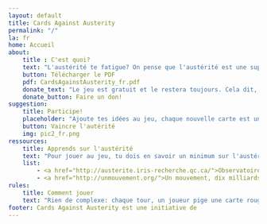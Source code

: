 ```yaml
---
layout: default
title: Cards Against Austerity
permalink: "/"
la: fr
home: Accueil
about:
    title : C'est quoi?
    text: "L'austérité te fatigue? On pense que l'austérité est une super opportunité pour s'amuser. Au régime minceur de l'état nous opposons notre rire gras. Pendant qu'ils coupent nous on découpe!"
    button: Télécharger le PDF
    pdf: CardsAgainstAusterity_fr.pdf
    donate_text: "Le jeu est gratuit et le restera toujours. Cela dit, nous acceptons les dons par PayPal afin de financer la fabrication et la distribution d'une version physique du jeu qu'on espère compléter rapidement grâce aux suggestions de tous. Plus d'info à ce sujet bientôt!"
    donate_button: Faire un don!
suggestion:
    title: Participe!
    placeholder: "Ajoute tes idées au jeu, chaque nouvelle carte est un coup porté à l'austérité!"
    button: Vaincre l'autérité
    img: pic2_fr.png
ressources:
    title: Apprends sur l'austérité
    text: "Pour jouer au jeu, tu dois en savoir un minimum sur l'austérité. On espère que c'est le cas. Mais sinon, voici quelques ressources utiles pour en apprendre d'avantage:"
    list:
        - <a href="http://austerite.iris-recherche.qc.ca/">Observatoire des conséquences des mesures d’austérité au Québec</a>
        - <a href="http://unmouvement.org/">Un mouvement, dix milliards de solutions</a>
rules:
    title: Comment jouer
    text: "Rien de complexe: chaque tour, un joueur pige une carte rouge et les autres joueur doivent répondre avec leur carte blanche la plus appropriée"
footer: Cards Against Austerity est une initiative de
---
```

